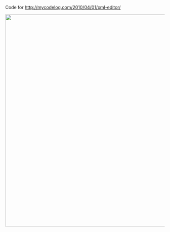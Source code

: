 Code for http://mycodelog.com/2010/04/01/xml-editor/

<img title="Xml Editor" src="http://alibad.files.wordpress.com/2010/04/xml-editor.jpg" alt="" width="632" height="672" />